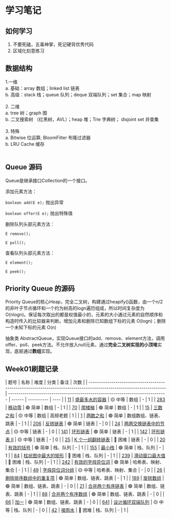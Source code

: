 # 学习笔记<br>
## 如何学习<br>
  1. 不要死磕，五毒神掌，死记硬背优秀代码<br>
  2. 区域化刻意练习<br>

## 数据结构<br>
  1.一维<br>
    a. 基础：array 数组；linked list 链表<br>
    b. 高级：stack 栈；queue 队列；deque 双端队列；set 集合；map 映射<br>
 <br>
  2. 二维<br>
    a. tree 树；graph 图<br>
    b. 二叉搜索树 （红黑树，AVL）；heap 堆；Trie 字典树； disjoint set 并查集<br>
  <br>
  3. 特殊<br>
    a. Bitwise 位运算; BloomFilter 布隆过滤器<br>
    b. LRU Cache 缓存<br>
  <br>


##   Queue 源码

Queue是继承接口Collection的一个接口。

添加元素方法：

`boolean add(E e);` 抛出异常

`boolean offer(E e);` 抛出特殊值

删除队列头部元素方法：

`E remove();`

`E poll();`

查看队列头部元素方法：

`E element();`

`E peek();`

## Priority Queue 的源码

Priority Queue的核心Heap，完全二叉树，构建通过heapify()函数，由一个n/2的非叶子节点循环和一个约为树高的logn遍历组成，所以时间复杂度为O(nlogn)。保证每次取出的都是权值最小的，元素的大小通过元素的自然顺序和构造时传入的比较器来判断。增加元素和删除已知数组下标的元素 O(logn)；删除一个未知下标的元素 O(n)

抽象类 AbstractQueue，实现Queue接口的add、remove、element方法，调用offer、poll、peek方法。不允许放入null元素，通过**完全二叉树实现的小顶堆**实现，底层通过**数组**实现。

## Week01刷题记录


| 题号                                                                                                                  | 名称                                                                            | 难度     | 分类         | 备注   | 次数    |
| ------------------------------------------------------------------------------------------------------------------- | ----------------------------------------------------------------------------- | ------ | ---------- | ---- |
| [11](https://leetcode.com/problems/container-with-most-water/discuss/?currentPage=1&orderBy=most_votes&query=)      | [盛最多水的容器](https://leetcode-cn.com/problems/container-with-most-water/)        | 🟡 中等  | 数组         | -    |  1  |
| [283](https://leetcode.com/problems/move-zeroes/discuss/?currentPage=1&orderBy=most_votes&query=)                   | [移动零](https://leetcode-cn.com/problems/move-zeroes/)                          | 🟢 简单  | 数组         | -    |  1  |
| [70](https://leetcode.com/problems/climbing-stairs/discuss/?currentPage=1&orderBy=most_votes&query=)                | [爬楼梯](https://leetcode-cn.com/problems/climbing-stairs/)                      | 🟢 简单  | 数组         | -    |  1  |
| [15](https://leetcode.com/problems/3sum/discuss/?currentPage=1&orderBy=most_votes&query=)                           | [三数之和](https://leetcode-cn.com/problems/3sum/)                                | 🟡 中等  | 数组         | 高频老题 |  1  |
| [1](https://leetcode.com/problems/two-sum/discuss/?currentPage=1&orderBy=most_votes&query=)                         | [两数之和](https://leetcode-cn.com/problems/two-sum/)                             | 🟢 简单  | 数组数组、链表、跳表 | -    |  1  |
| [206](https://leetcode.com/problems/reverse-linked-list/discuss/?currentPage=1&orderBy=most_votes&query=)           | [反转链表](https://leetcode-cn.com/problems/reverse-linked-list/)                 | 🟢 简单  | 链表         | -    |  0  |
| [24](https://leetcode.com/problems/swap-nodes-in-pairs/discuss/?currentPage=1&orderBy=most_votes&query=)            | [两两交换链表中的节点](https://leetcode-cn.com/problems/swap-nodes-in-pairs/)           | 🟡 中等  | 链表         | -    |  0  |
| [141](https://leetcode.com/problems/linked-list-cycle/discuss/?currentPage=1&orderBy=most_votes&query=)             | [环形链表](https://leetcode-cn.com/problems/linked-list-cycle/)                   | 🟢 简单  | 链表         | -    |  1  |
| [142](https://leetcode.com/problems/linked-list-cycle-ii/discuss/?currentPage=1&orderBy=most_votes&query=)          | [环形链表 II](https://leetcode-cn.com/problems/linked-list-cycle-ii/)             | 🟡 中等  | 链表         | -    |  0  |
| [25](https://leetcode.com/problems/reverse-nodes-in-k-group/discuss/?currentPage=1&orderBy=most_votes&query=)       | [K 个一组翻转链表](https://leetcode-cn.com/problems/reverse-nodes-in-k-group/)       | 🔴️ 困难 | 链表         | -    |  0  |
| [20](https://leetcode.com/problems/valid-parentheses/discuss/?currentPage=1&orderBy=most_votes&query=)              | [有效的括号](https://leetcode-cn.com/problems/valid-parentheses/)                  | 🟢 简单  | 栈、队列       | -    |  1  |
| [155](https://leetcode.com/problems/min-stack/discuss/?currentPage=1&orderBy=most_votes&query=)                     | [最小栈](https://leetcode-cn.com/problems/min-stack/)                            | 🟢 简单  | 栈、队列       | -    |  1  |
| [84](https://leetcode.com/problems/largest-rectangle-in-histogram/discuss/?currentPage=1&orderBy=most_votes&query=) | [柱状图中最大的矩形](https://leetcode-cn.com/problems/largest-rectangle-in-histogram/) | 🔴️ 困难 | 栈、队列       | -    |  1  |
| [239](https://leetcode.com/problems/sliding-window-maximum/discuss/?currentPage=1&orderBy=most_votes&query=)        | [滑动窗口最大值](https://leetcode-cn.com/problems/sliding-window-maximum/)           | 🔴️ 困难 | 栈、队列       | -    |  1  |
| [242](https://leetcode.com/problems/valid-anagram/description/)                                                     | [有效的字母异位词](https://leetcode-cn.com/problems/valid-anagram/description/)       | 🟢 简单  | 哈希表、映射、集合  | -    |  1  |
| [49](https://leetcode.com/problems/group-anagrams/)                                                                 | [字母异位词分组](https://leetcode-cn.com/problems/group-anagrams/)                   | 🟡 中等  | 哈希表、映射、集合  | -    |  0  |
| [26](https://leetcode.com/problems/remove-duplicates-from-sorted-array/discuss/?currentPage=1&orderBy=most_votes&query=) | [删除排序数组中的重复项](https://leetcode-cn.com/problems/remove-duplicates-from-sorted-array/) | 🟢 简单  | 数组、链表、跳表  | -   |  1  |
| [189](https://leetcode.com/problems/rotate-array/discuss/?currentPage=1&orderBy=most_votes&query=)                       | [旋转数组](https://leetcode-cn.com/problems/rotate-array/)                               | 🟢 简单  | 数组、链表、跳表  | -   |  0  |
| [21](https://leetcode.com/problems/merge-two-sorted-lists/discuss/?currentPage=1&orderBy=most_votes&query=)              | [合并两个有序链表](https://leetcode-cn.com/problems/merge-two-sorted-lists/)                 | 🟢 简单  | 数组、链表、跳表  | -   |  1  |
| [88](https://leetcode.com/problems/merge-sorted-array/discuss/?currentPage=1&orderBy=most_votes&query=)                  | [合并两个有序数组](https://leetcode-cn.com/problems/merge-sorted-array/)                     | 🟢 简单  | 数组、链表、跳表  | -   |  0  |
| [66](https://leetcode.com/problems/plus-one/discuss/?currentPage=1&orderBy=most_votes&query=)                            | [加一](https://leetcode-cn.com/problems/plus-one/)                                     | 🟢 简单  | 数组、链表、跳表  | -   |  0  |
| [641](https://leetcode.com/problems/design-circular-deque/discuss/?currentPage=1&orderBy=most_votes&query=)              | [设计循环双端队列](https://leetcode-cn.com/problems/design-circular-deque/)                  | 🟡 中等  | 栈、队列      | -   |  0  |
| [42](https://leetcode.com/problems/trapping-rain-water/discuss/?currentPage=1&orderBy=most_votes&query=)                 | [接雨水](https://leetcode-cn.com/problems/trapping-rain-water/)                         | 🔴️ 困难 | 栈、队列      | -   |  1  |
